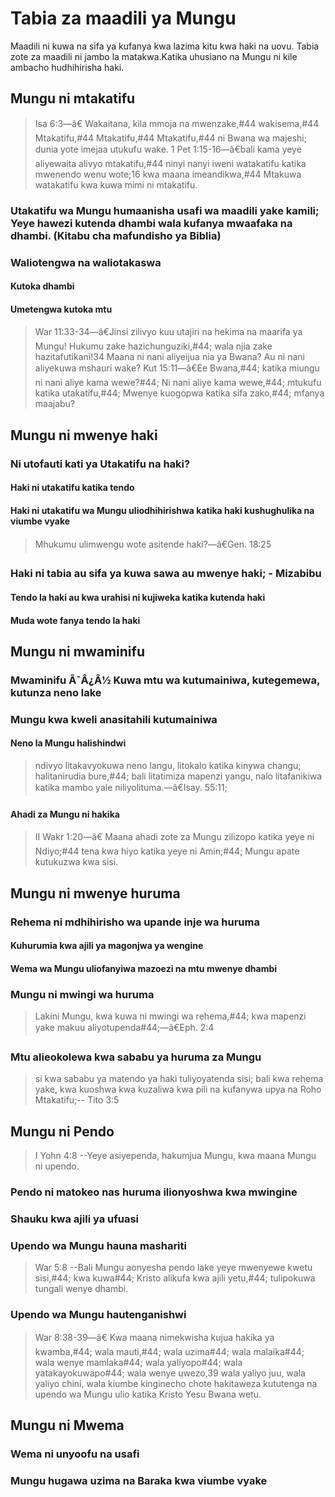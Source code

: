 # Tabia za maadili ya Mungu
 Maadili ni kuwa na sifa ya kufanya kwa lazima kitu kwa haki na uovu. Tabia zote za maadili ni jambo la matakwa.Katika uhusiano na Mungu ni kile ambacho hudhihirisha haki.
## Mungu ni mtakatifu
> Isa 6:3&mdash;â€ Wakaitana&#44; kila mmoja na mwenzake&#44;#44 wakisema&#44;#44 Mtakatifu&#44;#44 Mtakatifu&#44;#44 Mtakatifu&#44;#44 ni Bwana wa majeshi; dunia yote imejaa utukufu wake.
> 1 Pet 1:15-16&mdash;â€bali kama yeye aliyewaita alivyo mtakatifu&#44;#44 ninyi nanyi iweni watakatifu katika mwenendo wenu wote;16 kwa maana imeandikwa&#44;#44 Mtakuwa watakatifu kwa kuwa mimi ni mtakatifu.
### Utakatifu wa Mungu humaanisha usafi wa maadili yake kamili; Yeye hawezi kutenda dhambi wala kufanya mwaafaka na dhambi. (Kitabu cha mafundisho ya Biblia)
### Waliotengwa na waliotakaswa
#### Kutoka dhambi
#### Umetengwa kutoka mtu
> War 11:33-34&mdash;â€Jinsi zilivyo kuu utajiri na hekima na maarifa ya Mungu! Hukumu zake hazichunguziki&#44;#44; wala njia zake hazitafutikani!34 Maana ni nani aliyeijua nia ya Bwana? Au ni nani aliyekuwa mshauri wake?
> Kut 15:11&mdash;â€Ee Bwana&#44;#44; katika miungu ni nani aliye kama wewe?#44; Ni nani aliye kama wewe&#44;#44; mtukufu katika utakatifu&#44;#44; Mwenye kuogopwa katika sifa zako&#44;#44; mfanya maajabu?
## Mungu ni mwenye haki
### Ni utofauti kati ya Utakatifu na haki?
#### Haki ni utakatifu katika tendo
#### Haki ni utakatifu wa Mungu uliodhihirishwa katika haki kushughulika na viumbe vyake
> Mhukumu ulimwengu wote asitende haki?&mdash;â€Gen. 18:25
### Haki ni tabia au sifa ya kuwa sawa au mwenye haki; - Mizabibu
#### Tendo la haki au kwa urahisi ni kujiweka katika kutenda haki
#### Muda wote fanya tendo la haki
## Mungu ni mwaminifu
### Mwaminifu Ã¯Â¿Â½ Kuwa mtu wa kutumainiwa&#44; kutegemewa&#44; kutunza neno lake
### Mungu kwa kweli anasitahili kutumainiwa
#### Neno la Mungu halishindwi
> ndivyo litakavyokuwa neno langu&#44; litokalo katika kinywa changu; halitanirudia bure&#44;#44; bali litatimiza mapenzi yangu&#44; nalo litafanikiwa katika mambo yale niliyolituma.&mdash;â€Isay. 55:11;
#### Ahadi za Mungu ni hakika
> II Wakr 1:20&mdash;â€ Maana ahadi zote za Mungu zilizopo katika yeye ni Ndiyo;#44 tena kwa hiyo katika yeye ni Amin;#44; Mungu apate kutukuzwa kwa sisi.
## Mungu ni mwenye huruma
### Rehema ni mdhihirisho wa upande inje wa huruma
#### Kuhurumia kwa ajili ya magonjwa ya wengine
#### Wema wa Mungu uliofanyiwa mazoezi na mtu mwenye dhambi
### Mungu ni mwingi wa huruma
> Lakini Mungu&#44; kwa kuwa ni mwingi wa rehema&#44;#44; kwa mapenzi yake makuu aliyotupenda#44;&mdash;â€Eph. 2:4
### Mtu alieokolewa kwa sababu ya huruma za Mungu
> si kwa sababu ya matendo ya haki tuliyoyatenda sisi; bali kwa rehema yake&#44; kwa kuoshwa kwa kuzaliwa kwa pili na kufanywa upya na Roho Mtakatifu;-- Tito 3:5
## Mungu ni Pendo
> I Yohn 4:8 --Yeye asiyependa&#44; hakumjua Mungu&#44; kwa maana Mungu ni upendo.
### Pendo ni matokeo nas huruma ilionyoshwa kwa mwingine
### Shauku kwa ajili ya ufuasi
### Upendo wa Mungu hauna mashariti
> War 5:8 --Bali Mungu aonyesha pendo lake yeye mwenyewe kwetu sisi&#44;#44; kwa kuwa#44; Kristo alikufa kwa ajili yetu&#44;#44; tulipokuwa tungali wenye dhambi.
### Upendo wa Mungu hautenganishwi
> War 8:38-39&mdash;â€ Kwa maana nimekwisha kujua hakika ya kwamba&#44;#44; wala mauti&#44;#44; wala uzima#44; wala malaika#44; wala wenye mamlaka#44; wala yaliyopo#44; wala yatakayokuwapo#44; wala wenye uwezo&#44;39 wala yaliyo juu&#44; wala yaliyo chini&#44; wala kiumbe kinginecho chote hakitaweza kututenga na upendo wa Mungu ulio katika Kristo Yesu Bwana wetu.
## Mungu ni Mwema
### Wema ni unyoofu na usafi
### Mungu hugawa uzima na Baraka kwa viumbe vyake